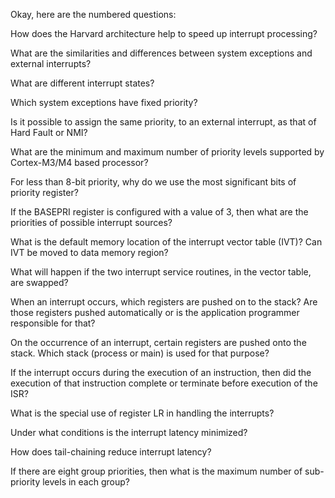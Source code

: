 Okay, here are the numbered questions:

How does the Harvard architecture help to speed up interrupt processing?

What are the similarities and differences between system exceptions and external interrupts? 

What are different interrupt states?

Which system exceptions have fixed priority?

Is it possible to assign the same priority, to an external interrupt, as that of Hard Fault or NMI?

What are the minimum and maximum number of priority levels supported by Cortex-M3/M4 based processor?

For less than 8-bit priority, why do we use the most significant bits of priority register? 

If the BASEPRI register is configured with a value of 3, then what are the priorities of possible interrupt sources?

What is the default memory location of the interrupt vector table (IVT)? Can IVT be moved to data memory region?

 What will happen if the two interrupt service routines, in the vector table, are swapped?

 When an interrupt occurs, which registers are pushed on to the stack? Are those registers pushed automatically or is the application programmer responsible for that?

 On the occurrence of an interrupt, certain registers are pushed onto the stack. Which stack (process or main) is used for that purpose? 

 If the interrupt occurs during the execution of an instruction, then did the execution of that instruction complete or terminate before execution of the ISR?

 What is the special use of register LR in handling the interrupts? 

 Under what conditions is the interrupt latency minimized? 

 How does tail-chaining reduce interrupt latency?

 If there are eight group priorities, then what is the maximum number of sub-priority levels in each group?